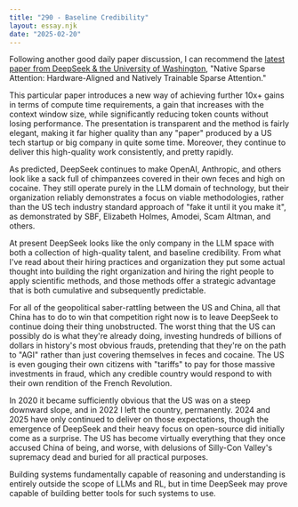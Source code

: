 ```yaml
---
title: "290 - Baseline Credibility"
layout: essay.njk
date: "2025-02-20"
---
```


Following another good daily paper discussion, I can recommend the [latest paper from DeepSeek & the University of Washington](https://arxiv.org/abs/2502.11089), "Native Sparse Attention: Hardware-Aligned and Natively Trainable Sparse Attention."

This particular paper introduces a new way of achieving further 10x+ gains in terms of compute time requirements, a gain that increases with the context window size, while significantly reducing token counts without losing performance. The presentation is transparent and the method is fairly elegant, making it far higher quality than any "paper" produced by a US tech startup or big company in quite some time. Moreover, they continue to deliver this high-quality work consistently, and pretty rapidly. 

As predicted, DeepSeek continues to make OpenAI, Anthropic, and others look like a sack full of chimpanzees covered in their own feces and high on cocaine. They still operate purely in the LLM domain of technology, but their organization reliably demonstrates a focus on viable methodologies, rather than the US tech industry standard approach of "fake it until it you make it", as demonstrated by SBF, Elizabeth Holmes, Amodei, Scam Altman, and others.

At present DeepSeek looks like the only company in the LLM space with both a collection of high-quality talent, and baseline credibility. From what I've read about their hiring practices and organization they put some actual thought into building the right organization and hiring the right people to apply scientific methods, and those methods offer a strategic advantage that is both cumulative and subsequently predictable. 

For all of the geopolitical saber-rattling between the US and China, all that China has to do to win that competition right now is to leave DeepSeek to continue doing their thing unobstructed. The worst thing that the US can possibly do is what they're already doing, investing hundreds of billions of dollars in history's most obvious frauds, pretending that they're on the path to "AGI" rather than just covering themselves in feces and cocaine. The US is even gouging their own citizens with "tariffs" to pay for those massive investments in fraud, which any credible country would respond to with their own rendition of the French Revolution.

In 2020 it became sufficiently obvious that the US was on a steep downward slope, and in 2022 I left the country, permanently. 2024 and 2025 have only continued to deliver on those expectations, though the emergence of DeepSeek and their heavy focus on open-source did initially come as a surprise. The US has become virtually everything that they once accused China of being, and worse, with delusions of Silly-Con Valley's supremacy dead and buried for all practical purposes.

Building systems fundamentally capable of reasoning and understanding is entirely outside the scope of LLMs and RL, but in time DeepSeek may prove capable of building better tools for such systems to use.
